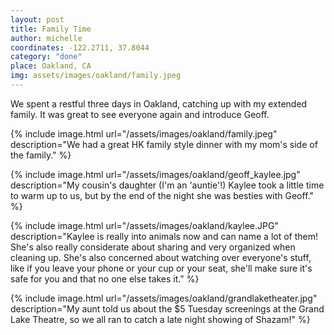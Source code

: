 ```yaml
---
layout: post
title: Family Time
author: michelle
coordinates: -122.2711, 37.8044
category: "done"
place: Oakland, CA
img: assets/images/oakland/family.jpeg
---
```


We spent a restful three days in Oakland, catching up with my extended family. It was great to see everyone again and introduce Geoff.

{% include image.html url="/assets/images/oakland/family.jpeg" description="We had a great HK family style dinner with my mom's side of the family." %}

{% include image.html url="/assets/images/oakland/geoff_kaylee.jpg" description="My cousin's daughter (I'm an 'auntie'!) Kaylee took a little time to warm up to us, but by the end of the night she was besties with Geoff." %}

{% include image.html url="/assets/images/oakland/kaylee.JPG" description="Kaylee is really into animals now and can name a lot of them! She's also really considerate about sharing and very organized when cleaning up. She's also concerned about watching over everyone's stuff, like if you leave your phone or your cup or your seat, she'll make sure it's safe for you and that no one else takes it." %}

{% include image.html url="/assets/images/oakland/grandlaketheater.jpg" description="My aunt told us about the $5 Tuesday screenings at the Grand Lake Theatre, so we all ran to catch a late night showing of Shazam!" %}